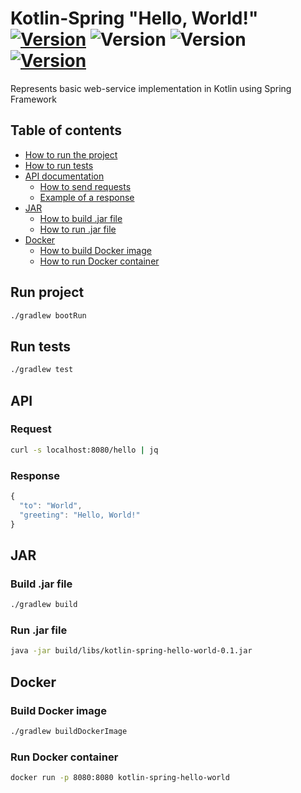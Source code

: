 # Kotlin-Spring "Hello, World!" [![Version](https://img.shields.io/badge/Version-0.1-color.svg)](https://github.com/igabaydulin/kotlin-spring-hello-world) ![Version](https://img.shields.io/badge/Java-OpenJDK%201.8-dd0000.svg?logo=java) ![Version](https://img.shields.io/badge/Kotlin-1.3.50-0095d5.svg?logo=kotlin) [![Version](https://img.shields.io/badge/Gradle-5.6-1ba8cb.svg)](https://docs.gradle.org/5.6/release-notes.html)

Represents basic web-service implementation in Kotlin using Spring Framework

## Table of contents
* [How to run the project](#run-project)
* [How to run tests](#run-tests)
* [API documentation](#api)
  * [How to send requests](#request)
  * [Example of a response](#response)
* [JAR](#jar)
  * [How to build .jar file](#build-jar-file)
  * [How to run .jar file](#run-jar-file)
* [Docker](#docker)
  * [How to build Docker image](#build-docker-image)
  * [How to run Docker container](#run-docker-container)

## Run project
```bash
./gradlew bootRun
```

## Run tests
```bash
./gradlew test
```

## API
### Request
```bash
curl -s localhost:8080/hello | jq
```

### Response
```javascript
{
  "to": "World",
  "greeting": "Hello, World!"
}

```

## JAR
### Build .jar file
```bash
./gradlew build
```

### Run .jar file
```bash
java -jar build/libs/kotlin-spring-hello-world-0.1.jar
```

## Docker
### Build Docker image
```bash
./gradlew buildDockerImage
```

### Run Docker container
```bash
docker run -p 8080:8080 kotlin-spring-hello-world
```
